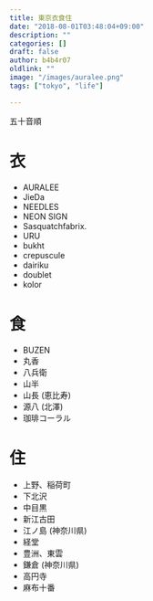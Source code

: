 ```yaml
---
title: 東京衣食住
date: "2018-08-01T03:48:04+09:00"
description: ""
categories: []
draft: false
author: b4b4r07
oldlink: ""
image: "/images/auralee.png"
tags: ["tokyo", "life"]

---
```


五十音順

# 衣

- AURALEE
- JieDa
- NEEDLES
- NEON SIGN
- Sasquatchfabrix.
- URU
- bukht
- crepuscule
- dairiku
- doublet
- kolor

# 食

- BUZEN
- 丸香
- 八兵衛
- 山半
- 山長 (恵比寿)
- 源八 (北澤)
- 珈琲コーラル

# 住

- 上野、稲荷町
- 下北沢
- 中目黒
- 新江古田
- 江ノ島 (神奈川県)
- 経堂
- 豊洲、東雲
- 鎌倉 (神奈川県)
- 高円寺
- 麻布十番
